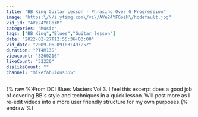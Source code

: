 ```yaml
---
title: "BB King Guitar Lesson - Phrasing Over G Progression"
image: "https:\/\/i.ytimg.com\/vi\/AVe24YFGoiM\/hqdefault.jpg"
vid_id: "AVe24YFGoiM"
categories: "Music"
tags: ["BB King","Blues","Guitar lesson"]
date: "2022-02-27T12:55:36+03:00"
vid_date: "2009-06-09T03:49:25Z"
duration: "PT4M13S"
viewcount: "3260216"
likeCount: "52220"
dislikeCount: ""
channel: "mikefabulous365"
---
```

{% raw %}From DCI Blues Masters Vol 3. I feel this excerpt does a good job of covering BB's style and techniques in a quick lesson. Will post more as I re-edit videos into a more user friendly structure for my own purposes.{% endraw %}
